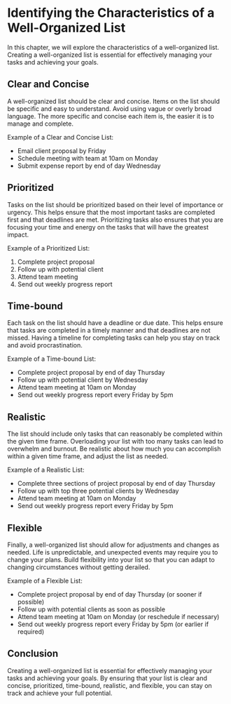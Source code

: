 Identifying the Characteristics of a Well-Organized List
========================================================================================================

In this chapter, we will explore the characteristics of a well-organized list. Creating a well-organized list is essential for effectively managing your tasks and achieving your goals.

Clear and Concise
-----------------

A well-organized list should be clear and concise. Items on the list should be specific and easy to understand. Avoid using vague or overly broad language. The more specific and concise each item is, the easier it is to manage and complete.

Example of a Clear and Concise List:

* Email client proposal by Friday
* Schedule meeting with team at 10am on Monday
* Submit expense report by end of day Wednesday

Prioritized
-----------

Tasks on the list should be prioritized based on their level of importance or urgency. This helps ensure that the most important tasks are completed first and that deadlines are met. Prioritizing tasks also ensures that you are focusing your time and energy on the tasks that will have the greatest impact.

Example of a Prioritized List:

1. Complete project proposal
2. Follow up with potential client
3. Attend team meeting
4. Send out weekly progress report

Time-bound
----------

Each task on the list should have a deadline or due date. This helps ensure that tasks are completed in a timely manner and that deadlines are not missed. Having a timeline for completing tasks can help you stay on track and avoid procrastination.

Example of a Time-bound List:

* Complete project proposal by end of day Thursday
* Follow up with potential client by Wednesday
* Attend team meeting at 10am on Monday
* Send out weekly progress report every Friday by 5pm

Realistic
---------

The list should include only tasks that can reasonably be completed within the given time frame. Overloading your list with too many tasks can lead to overwhelm and burnout. Be realistic about how much you can accomplish within a given time frame, and adjust the list as needed.

Example of a Realistic List:

* Complete three sections of project proposal by end of day Thursday
* Follow up with top three potential clients by Wednesday
* Attend team meeting at 10am on Monday
* Send out weekly progress report every Friday by 5pm

Flexible
--------

Finally, a well-organized list should allow for adjustments and changes as needed. Life is unpredictable, and unexpected events may require you to change your plans. Build flexibility into your list so that you can adapt to changing circumstances without getting derailed.

Example of a Flexible List:

* Complete project proposal by end of day Thursday (or sooner if possible)
* Follow up with potential clients as soon as possible
* Attend team meeting at 10am on Monday (or reschedule if necessary)
* Send out weekly progress report every Friday by 5pm (or earlier if required)

Conclusion
----------

Creating a well-organized list is essential for effectively managing your tasks and achieving your goals. By ensuring that your list is clear and concise, prioritized, time-bound, realistic, and flexible, you can stay on track and achieve your full potential.
